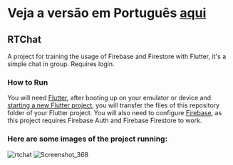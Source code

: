 # Veja a versão em Português <a href="README-ptbr.md">aqui</a>

## RTChat

A project for training the usage of Firebase and Firestore with Flutter, it's a simple chat in group. Requires login.

### How to Run

You will need <a href="https://docs.flutter.dev/get-started/install">Flutter</a>, after booting up on your emulator or device and <a href="https://docs.flutter.dev/get-started/codelab">starting a new Flutter project</a>, you will transfer the files of this repository folder of your Flutter project. You will also need to configure <a href="https://firebase.flutter.dev/docs/overview">Firebase</a>, as this project requires Firebase Auth and Firebase Firestore to work.

### Here are some images of the project running:

![rtchat](https://user-images.githubusercontent.com/113607857/195323664-47e7cee8-c976-41e2-a26a-b9c8db838eef.gif)
![Screenshot_368](https://user-images.githubusercontent.com/113607857/195342843-26e70672-4c4a-4eed-b6a3-fb4f01346859.png)
